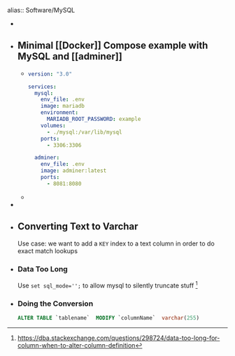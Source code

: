 alias:: Software/MySQL

-
- ## Minimal [[Docker]] Compose example with MySQL and [[adminer]]
	- ```yaml
	  version: "3.0"
	  
	  services:
	    mysql:
	      env_file: .env
	      image: mariadb
	      environment:
	        MARIADB_ROOT_PASSWORD: example
	      volumes:
	        - ./mysql:/var/lib/mysql
	      ports:
	        - 3306:3306
	  
	    adminer:
	      env_file: .env
	      image: adminer:latest
	      ports:
	        - 8081:8080
	  ```
	-
-
- ## Converting Text to Varchar
  
  Use case: we want to add a `KEY` index to a text column in order to do exact match lookups
- ### Data Too Long
  
  Use `set sql_mode='';` to allow mysql to silently truncate stuff [^1]
- ### Doing the Conversion
  
  ```sql
  ALTER TABLE `tablename`  MODIFY `columnName`  varchar(255) 
  ```
  
  [^1]: https://dba.stackexchange.com/questions/298724/data-too-long-for-column-when-to-alter-column-definition